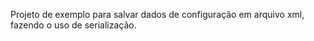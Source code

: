 Projeto de exemplo para salvar dados de configuração em arquivo xml, fazendo o uso de serialização.
